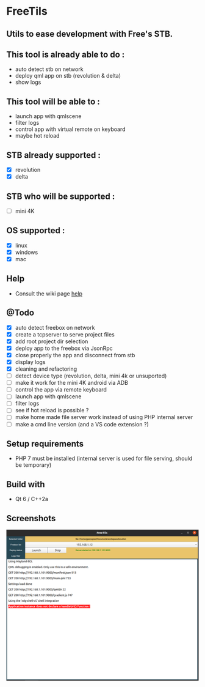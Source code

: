 # FreeTils
## Utils to ease development with Free's STB.

## This tool is already able to do :
- auto detect stb on network
- deploy qml app on stb (revolution & delta)
- show logs

## This tool will be able to :
- launch app with qmlscene
- filter logs
- control app with virtual remote on keyboard
- maybe hot reload

## STB already supported :
- [x] revolution
- [x] delta

## STB who will be supported :
- [ ] mini 4K

## OS supported :
- [x] linux
- [x] windows
- [x] mac

## Help
- Consult the wiki page [help](https://github.com/galliume/freeTils/wiki/Help)

## @Todo
- [x] auto detect freebox on network
- [x] create a tcpserver to serve project files
- [x] add root project dir selection
- [x] deploy app to the freebox via JsonRpc
- [x] close properly the app and disconnect from stb
- [x] display logs
- [x] cleaning and refactoring
- [ ] detect device type (revolution, delta, mini 4k or unsuported)
- [ ] make it work for the mini 4K android via ADB
- [ ] control the app via remote keyboard
- [ ] launch app with qmlscene
- [ ] filter logs
- [ ] see if hot reload is possible ?
- [ ] make home made file server work instead of using PHP internal server
- [ ] make a cmd line version (and a VS code extension ?)

## Setup requirements
- PHP 7 must be installed (internal server is used for file serving, should be temporary)

## Build with
- Qt 6 / C++2a

## Screenshots
![first working version](screenshots/freeTils.png?raw=true "FreeTils")
